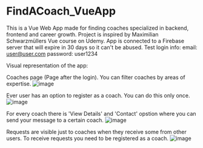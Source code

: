 # FindACoach_VueApp
This is a Vue Web App made for finding coaches specialized in backend, frontend and career growth. Project is inspired by Maximilian Schwarzmüllers Vue course on Udemy.
App is connected to a Firebase server that will expire in 30 days so it can't be abused.
Test login info:
  email: user@user.com
  password: user1234
  

Visual representation of the app:

Coaches page (Page after the login). You can filter coaches by areas of expertise.
![image](https://user-images.githubusercontent.com/69120028/112987216-c30a8080-9162-11eb-9191-1daece7072d1.png)

Ever user has an option to register as a coach. You can do this only once.
![image](https://user-images.githubusercontent.com/69120028/112987268-cf8ed900-9162-11eb-9ff4-d46d89e80c0b.png)

For every coach there is 'View Details' and 'Contact' opstion where you can send your message to a certain coach.
![image](https://user-images.githubusercontent.com/69120028/112987352-e9c8b700-9162-11eb-9b98-35191a344860.png)

Requests are visible just to coaches when they receive some from other users. To receive requests you need to be registered as a coach.
![image](https://user-images.githubusercontent.com/69120028/112987572-285e7180-9163-11eb-8798-303f7b31ec5b.png)


